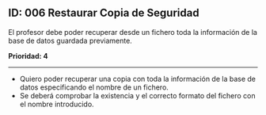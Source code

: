 ## ID: 006 Restaurar Copia de Seguridad
El profesor debe poder recuperar desde un fichero toda la información de la base de datos guardada previamente.

**Prioridad: 4**

---

 - Quiero poder recuperar una copia con toda la información de la base de datos especificando el nombre de un fichero.
 - Se deberá comprobar la existencia y el correcto formato del fichero con el nombre introducido.